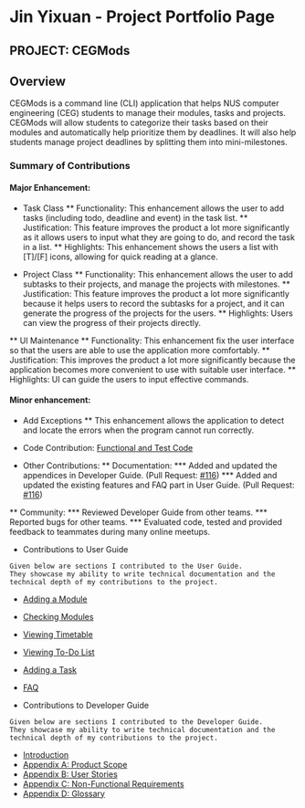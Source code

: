 # Jin Yixuan - Project Portfolio Page
## PROJECT: CEGMods

## Overview
CEGMods is a command line (CLI) application that helps NUS computer engineering (CEG) students to manage their modules, tasks and projects. CEGMods will allow students to categorize their tasks based on their modules and automatically help prioritize them by deadlines. It will also help students manage project deadlines by splitting them into mini-milestones.

### Summary of Contributions
#### Major Enhancement:
* Task Class
** Functionality: This enhancement allows the user to add tasks (including todo, deadline and event) in the task list.
** Justification: This feature improves the product a lot more significantly as it allows users to input what they are going to do, and record the task in a list.
** Highlights: This enhancement shows the users a list with [T]/[F] icons, allowing for quick reading at a glance.

* Project Class
** Functionality: This enhancement allows the user to add subtasks to their projects, and manage the projects with milestones.
** Justification: This feature improves the product a lot more significantly because it helps users to record the subtasks for a project, and it can generate the progress of the projects for the users.
** Highlights: Users can view the progress of their projects directly.

** UI Maintenance
** Functionality: This enhancement fix the user interface so that the users are able to use the application more comfortably.
** Justification: This improves the product a lot more significantly because the application becomes more convenient to use with suitable user interface.
** Highlights: UI can guide the users to input effective commands.

#### Minor enhancement:
* Add Exceptions
** This enhancement allows the application to detect and locate the errors when the program cannot run correctly.

* Code Contribution: [Functional and Test Code](https://nus-cs2113-ay2021s1.github.io/tp-dashboard/#breakdown=true&search=jinyixuan-au&sort=groupTitle&sortWithin=title&since=2020-09-27&timeframe=commit&mergegroup=&groupSelect=groupByRepos&checkedFileTypes=docs~functional-code~test-code~other)

* Other Contributions:
** Documentation:
*** Added and updated the appendices in Developer Guide. (Pull Request: [#116](https://github.com/AY2021S1-CS2113T-F11-2/tp/pull/116))
*** Added and updated the existing features and FAQ part in User Guide. (Pull Request: [#116](https://github.com/AY2021S1-CS2113T-F11-2/tp/pull/116))

** Community:
*** Reviewed Developer Guide from other teams.
*** Reported bugs for other teams.
*** Evaluated code, tested and provided feedback to teammates during many online meetups.

* Contributions to User Guide
```
Given below are sections I contributed to the User Guide. 
They showcase my ability to write technical documentation and the technical depth of my contributions to the project.
```
* [Adding a Module](https://github.com/AY2021S1-CS2113T-F11-2/tp/blob/master/docs/UserGuide.md#21-adding-a-module-add-mod-1)
* [Checking Modules](https://github.com/AY2021S1-CS2113T-F11-2/tp/blob/master/docs/UserGuide.md#23-checking-modules-check-mod-1)
* [Viewing Timetable](https://github.com/AY2021S1-CS2113T-F11-2/tp/blob/master/docs/UserGuide.md#24-viewing-timetable-timetable-1)
* [Viewing To-Do List](https://github.com/AY2021S1-CS2113T-F11-2/tp/blob/master/docs/UserGuide.md#25-viewing-to-do-list-task-list-1)
* [Adding a Task](https://github.com/AY2021S1-CS2113T-F11-2/tp/blob/master/docs/UserGuide.md#26-adding-a-task-1)
* [FAQ](https://github.com/AY2021S1-CS2113T-F11-2/tp/blob/master/docs/UserGuide.md#26-adding-a-task-1)

* Contributions to Developer Guide
```
Given below are sections I contributed to the Developer Guide. 
They showcase my ability to write technical documentation and the technical depth of my contributions to the project.
```
* [Introduction](https://github.com/AY2021S1-CS2113T-F11-2/tp/blob/master/docs/DeveloperGuide.md#1-introduction-1)
* [Appendix A: Product Scope](https://github.com/AY2021S1-CS2113T-F11-2/tp/blob/master/docs/DeveloperGuide.md#appendix-a-product-scope-1)
* [Appendix B: User Stories](https://github.com/AY2021S1-CS2113T-F11-2/tp/blob/master/docs/DeveloperGuide.md#appendix-b-user-stories-1)
* [Appendix C: Non-Functional Requirements](https://github.com/AY2021S1-CS2113T-F11-2/tp/blob/master/docs/DeveloperGuide.md#appendix-c-non-functional-requirements-1)
* [Appendix D: Glossary](https://github.com/AY2021S1-CS2113T-F11-2/tp/blob/master/docs/DeveloperGuide.md#appendix-c-non-functional-requirements-1)